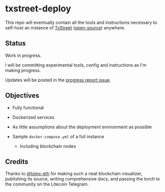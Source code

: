 # txstreet-deploy

This repo will eventually contain all the tools and instructions necessary to
self-host an instance of [TxStreet][txstreet] ([open-source][txstreet-source])
anywhere.

[txstreet]: https://txstreet.com
[txstreet-source]: https://github.com/txstreet
[progress-report-issue]: https://github.com/Roman2K/txstreet-deploy/issues/1

## Status

Work in progress.

I will be committing experimental tools, config and instructions as I'm making
progress.

Updates will be posted in the [progress report issue][progress-report-issue].

## Objectives

* Fully functional

* Dockerized services

* As little assumptions about the deployment environment as possible

* Sample `docker-compose.yml` of a full instance

  * Including blockchain nodes

## Credits

Thanks to [@tomx-eth] for making such a neat blockchain visualizer, publishing its
source, writing comprehensive docs, and passing the torch to the community on
the Litecoin Telegram.

[@tomx-eth]: https://github.com/tomx-eth
